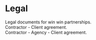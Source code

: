 # Legal

Legal documents for win win partnerships.  
Contractor - Client agreement.  
Contractor - Agency - Client agreement.
